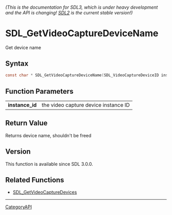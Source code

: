 ###### (This is the documentation for SDL3, which is under heavy development and the API is changing! [SDL2](https://wiki.libsdl.org/SDL2/) is the current stable version!)
# SDL_GetVideoCaptureDeviceName

Get device name 

## Syntax

```c
const char * SDL_GetVideoCaptureDeviceName(SDL_VideoCaptureDeviceID instance_id);

```

## Function Parameters

|                     |                                      |
| ------------------- | ------------------------------------ |
| **instance_id**     | the video capture device instance ID |

## Return Value

Returns device name, shouldn't be freed

## Version

This function is available since SDL 3.0.0.

## Related Functions

* [SDL_GetVideoCaptureDevices](SDL_GetVideoCaptureDevices)

----
[CategoryAPI](CategoryAPI)

